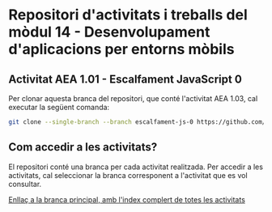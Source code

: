 # Repositori d'activitats i treballs del mòdul 14 - Desenvolupament d'aplicacions per entorns mòbils

## Activitat AEA 1.01 - Escalfament JavaScript 0

Per clonar aquesta branca del repositori, que conté l'activitat AEA 1.03, cal executar la següent comanda:

```bash
git clone --single-branch --branch escalfament-js-0 https://github.com/picuu/m14.git
```

## Com accedir a les activitats?

El repositori conté una branca per cada activitat realitzada. Per accedir a les activitats, cal seleccionar la branca corresponent a l'activitat que es vol consultar.

[Enllaç a la branca principal, amb l'index complert de totes les activitats](https://github.com/picuu/m14?tab=readme-ov-file#branques-per-activitat)
